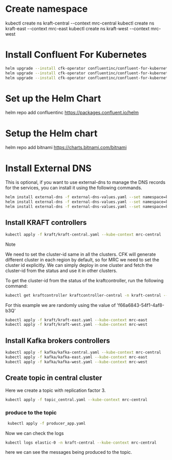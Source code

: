 # Create namespace
kubectl create ns kraft-central --context mrc-central
kubectl create ns kraft-east --context mrc-east
kubectl create ns kraft-west --context mrc-west

# Install Confluent For Kubernetes

```bash
helm upgrade --install cfk-operator confluentinc/confluent-for-kubernetes -n central --values charts/values/values.yaml --kube-context mrc-central
helm upgrade --install cfk-operator confluentinc/confluent-for-kubernetes -n east --values charts/values/values.yaml --kube-context mrc-east
helm upgrade --install cfk-operator confluentinc/confluent-for-kubernetes -n west --values charts/values/values.yaml --kube-context mrc-west
```

# Set up the Helm Chart
helm repo add confluentinc https://packages.confluent.io/helm


# Setup the Helm chart
helm repo add bitnami https://charts.bitnami.com/bitnami

# Install External DNS
This is optional, if you want to use external-dns to manage the DNS records for the services, you can install it using the following commands.
```bash
helm install external-dns -f external-dns-values.yaml --set namespace=kraft-central,txtOwnerId=mrc-central bitnami/external-dns -n kraft-central --kube-context mrc-central
helm install external-dns -f external-dns-values.yaml --set namespace=kraft-east,txtOwnerId=mrc-east bitnami/external-dns -n kraft-east 
helm install external-dns -f external-dns-values.yaml --set namespace=kraft-west,txtOwnerId=mrc-west bitnami/external-dns -n kraft-west 
```
## Install KRAFT controllers

```bash
kubectl apply -f kraft/kraft-central.yaml --kube-context mrc-central
```


> [!NOTE]
>   
> We need to set the cluster-id same in all the clusters. CFK will generate different cluster in each region by default, so for MRC
> we need to set the cluster id explicitly. We can simply deploy in one cluster and fetch the cluster-id from the status and use it in other clusters.
    
To get the cluster-id from the status of the kraftcontroller, run the following command:
```bash
kubectl get kraftcontroller kraftcontroller-central -n kraft-central --kube-context mrc-east -ojson | jq .status.clusterID
```
 For this example we are randomly using the value of 'f66a6843-54f1-4af8-b3Q'

```bash
kubectl apply -f kraft/kraft-east.yaml --kube-context mrc-east
kubectl apply -f kraft/kraft-west.yaml --kube-context mrc-west
```

## Install Kafka brokers controllers

```bash
kubectl apply -f kafka/kafka-central.yaml --kube-context mrc-central
kubectl apply -f kafka/kafka-east.yaml --kube-context mrc-east
kubectl apply -f kafka/kafka-west.yaml --kube-context mrc-west
```


## Create topic in central cluster
Here we create a topic with replication factor 3.
```bash
kubectl apply -f topic_central.yaml --kube-context mrc-central
```

### produce to the topic
```bash
 kubectl apply -f producer_app.yaml
```
Now we can check the logs

```bash 
kubectl logs elastic-0 -n kraft-central --kube-context mrc-central
```
here we can see the messages being produced to the topic.
